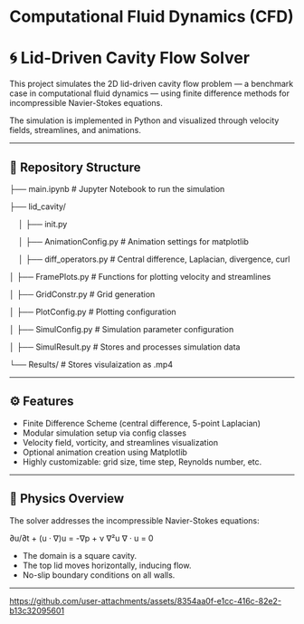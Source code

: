 # Computational Fluid Dynamics (CFD)

# 🌀 Lid-Driven Cavity Flow Solver

This project simulates the 2D lid-driven cavity flow problem — a benchmark case in computational fluid dynamics — using finite difference methods for incompressible Navier-Stokes equations.

The simulation is implemented in Python and visualized through velocity fields, streamlines, and animations.

---

## 📁 Repository Structure

├── main.ipynb # Jupyter Notebook to run the simulation

├── lid_cavity/

&nbsp;&nbsp;&nbsp;&nbsp;│ ├── init.py

&nbsp;&nbsp;&nbsp;&nbsp;│ ├── AnimationConfig.py # Animation settings for matplotlib

&nbsp;&nbsp;&nbsp;&nbsp;│ ├── diff_operators.py # Central difference, Laplacian, divergence, curl

  │ ├── FramePlots.py # Functions for plotting velocity and streamlines

  │ ├── GridConstr.py # Grid generation

  │ ├── PlotConfig.py # Plotting configuration

  │ ├── SimulConfig.py # Simulation parameter configuration

  │ ├── SimulResult.py # Stores and processes simulation data

└── Results/ # Stores visulaization as .mp4



---

## ⚙️ Features

- Finite Difference Scheme (central difference, 5-point Laplacian)
- Modular simulation setup via config classes
- Velocity field, vorticity, and streamlines visualization
- Optional animation creation using Matplotlib
- Highly customizable: grid size, time step, Reynolds number, etc.

---

## 🧠 Physics Overview

The solver addresses the incompressible Navier-Stokes equations:

∂u/∂t + (u · ∇)u = -∇p + ν ∇²u
∇ · u = 0

- The domain is a square cavity.
- The top lid moves horizontally, inducing flow.
- No-slip boundary conditions on all walls.

---



https://github.com/user-attachments/assets/8354aa0f-e1cc-416c-82e2-b13c32095601

